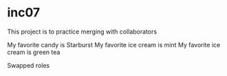 # inc07

This project is to practice merging with collaborators

My favorite candy is Starburst
My favorite ice cream is mint
My favorite ice cream is green tea



Swapped roles 

